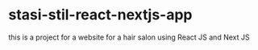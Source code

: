 # stasi-stil-react-nextjs-app
this is a project for a website for a hair salon using React JS and Next JS
